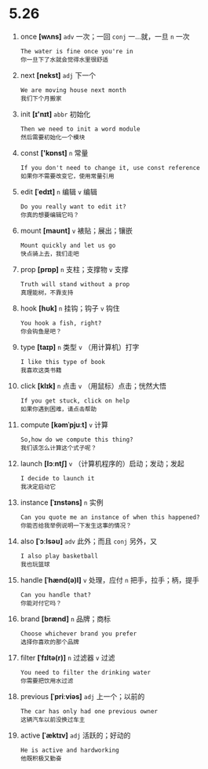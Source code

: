 # 5.26


1. once **[wʌns]** `adv` 一次；一回 `conj` 一...就，一旦 `n` 一次
    ```
    The water is fine once you're in
    你一旦下了水就会觉得水里很舒适
    ```

2. next **[nekst]** `adj` 下一个
    ```
    We are moving house next month
    我们下个月搬家
    ```

3. init **[ɪ'nɪt]** `abbr` 初始化
    ```
    Then we need to init a word module
    然后需要初始化一个模块
    ```

4. const **['kɒnst]** `n` 常量
    ```
    If you don't need to change it, use const reference
    如果你不需要改变它，使用常量引用
    ```

5. edit **[ˈedɪt]** `n` 编辑 `v` 编辑
    ```
    Do you really want to edit it?
    你真的想要编辑它吗？
    ```

6. mount **[maʊnt]** `v` 裱贴；展出；镶嵌
    ```
    Mount quickly and let us go
    快点骑上去，我们走吧
    ```

7. prop **[prɒp]** `n` 支柱；支撑物 `v` 支撑
    ```
    Truth will stand without a prop
    真理能树，不靠支持
    ```

8. hook **[hʊk]** `n` 挂钩；钩子 `v` 钩住
    ```
    You hook a fish, right?
    你会钩鱼是吧？
    ```

9. type **[taɪp]** `n` 类型 `v` （用计算机）打字
    ```
    I like this type of book
    我喜欢这类书籍
    ```

10. click **[klɪk]** `n` 点击 `v` （用鼠标）点击；恍然大悟
    ```
    If you get stuck, click on help
    如果你遇到困难，请点击帮助
    ```

11. compute **[kəmˈpjuːt]** `v` 计算
    ```
    So,how do we compute this thing?
    我们该怎么计算这个式子呢？
    ```

12. launch **[lɔːntʃ]** `v` （计算机程序的）启动；发动；发起
    ```
    I decide to launch it
    我决定启动它
    ```

13. instance **[ˈɪnstəns]** `n` 实例
    ```
    Can you quote me an instance of when this happened?
    你能否给我举例说明一下发生这事的情况？
    ```

14. also **[ˈɔːlsəʊ]** `adv` 此外；而且 `conj` 另外，又
    ```
    I also play basketball
    我也玩篮球
    ```

15. handle **[ˈhænd(ə)l]** `v` 处理，应付 `n` 把手，拉手；柄，提手
    ```
    Can you handle that?
    你能对付它吗？
    ```

16. brand **[brænd]** `n` 品牌；商标
    ```
    Choose whichever brand you prefer
    选择你喜欢的那个品牌
    ```

17. filter **[ˈfɪltə(r)]** `n` 过滤器 `v` 过滤
    ```
    You need to filter the drinking water
    你需要把饮用水过滤
    ```

18. previous **[ˈpriːviəs]** `adj` 上一个；以前的
    ```
    The car has only had one previous owner
    这辆汽车以前没换过车主
    ```

19. active **[ˈæktɪv]** `adj` 活跃的；好动的
    ```
    He is active and hardworking
    他既积极又勤奋
    ```
